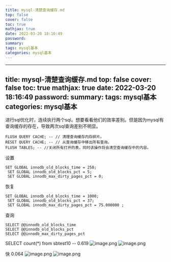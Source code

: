 ```yaml
---
title: mysql-清楚查询缓存.md
top: false
cover: false
toc: true
mathjax: true
date: 2022-03-20 18:16:49
password:
summary:
tags: mysql基本
categories: mysql基本
---
```

---
title: mysql-清楚查询缓存.md
top: false
cover: false
toc: true
mathjax: true
date: 2022-03-20 18:16:49
password:
summary:
tags: mysql基本
categories: mysql基本
---
进行sql优化时，连续执行两个sql。想要看看他们的效率差别。但是因为mysql有查询缓存的存在，导致两次sql查询差别不明显。

~~~
FLUSH QUERY CACHE; -- // 清理查询缓存内存碎片。
RESET QUERY CACHE; -- // 从查询缓存中移出所有查询。
FLUSH TABLES; -- //关闭所有打开的表，同时该操作将会清空查询缓存中的内容。
~~~

设置
~~~
SET GLOBAL innodb_old_blocks_time = 250; 
 SET GLOBAL innodb_old_blocks_pct = 5; 
 SET GLOBAL innodb_max_dirty_pages_pct = 0; 
  ~~~

恢复
~~~
SET GLOBAL innodb_old_blocks_time = 1000; 
 SET GLOBAL innodb_old_blocks_pct = 37; 
 SET GLOBAL innodb_max_dirty_pages_pct = 75.000000 ; 
~~~

查询
~~~
SELECT @@innodb_old_blocks_time
SELECT @@innodb_old_blocks_pct
SELECT @@innodb_max_dirty_pages_pct
~~~



SELECT count(*) from sbtest10 -- 0.619
![image.png](https://upload-images.jianshu.io/upload_images/13965490-edad481e239a74fd.png?imageMogr2/auto-orient/strip%7CimageView2/2/w/1240)
![image.png](https://upload-images.jianshu.io/upload_images/13965490-11dd06fc7ed4bf2b.png?imageMogr2/auto-orient/strip%7CimageView2/2/w/1240)



快 0.064
![image.png](https://upload-images.jianshu.io/upload_images/13965490-d8a128658425c006.png?imageMogr2/auto-orient/strip%7CimageView2/2/w/1240)
![image.png](https://upload-images.jianshu.io/upload_images/13965490-6ebd33c979819b6e.png?imageMogr2/auto-orient/strip%7CimageView2/2/w/1240)

